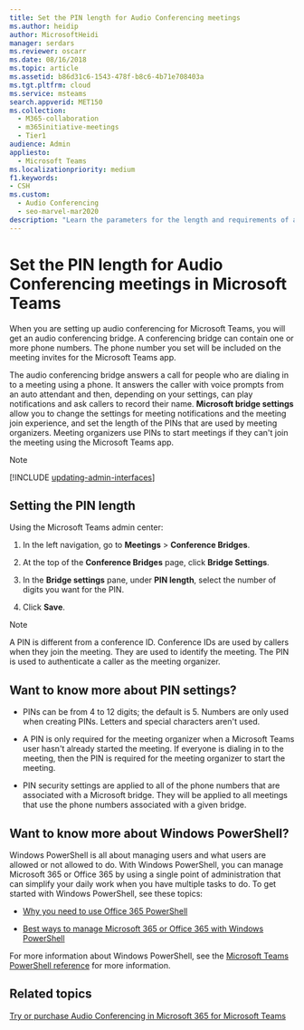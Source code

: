 ```yaml
---
title: Set the PIN length for Audio Conferencing meetings
ms.author: heidip
author: MicrosoftHeidi
manager: serdars
ms.reviewer: oscarr
ms.date: 08/16/2018
ms.topic: article
ms.assetid: b86d31c6-1543-478f-b8c6-4b71e708403a
ms.tgt.pltfrm: cloud
ms.service: msteams
search.appverid: MET150
ms.collection: 
  - M365-collaboration
  - m365initiative-meetings
  - Tier1
audience: Admin
appliesto: 
  - Microsoft Teams
ms.localizationpriority: medium
f1.keywords:
- CSH
ms.custom: 
  - Audio Conferencing
  - seo-marvel-mar2020
description: "Learn the parameters for the length and requirements of a PIN and see how to set the length for meetings in Microsoft Teams."
---
```


# Set the PIN length for Audio Conferencing meetings in Microsoft Teams

When you are setting up audio conferencing for Microsoft Teams, you will get an audio conferencing bridge. A conferencing bridge can contain one or more phone numbers. The phone number you set will be included on the meeting invites for the Microsoft Teams app.
  
The audio conferencing bridge answers a call for people who are dialing in to a meeting using a phone. It answers the caller with voice prompts from an auto attendant and then, depending on your settings, can play notifications and ask callers to record their name. **Microsoft bridge settings** allow you to change the settings for meeting notifications and the meeting join experience, and set the length of the PINs that are used by meeting organizers. Meeting organizers use PINs to start meetings if they can't join the meeting using the Microsoft Teams app.

> [!NOTE]
> [!INCLUDE [updating-admin-interfaces](includes/updating-admin-interfaces.md)]
  
## Setting the PIN length

Using the Microsoft Teams admin center:

1. In the left navigation, go to **Meetings** > **Conference Bridges**.

2. At the top of the **Conference Bridges** page, click **Bridge Settings**.

3. In the **Bridge settings** pane, under **PIN length**, select the number of digits you want for the PIN.

4. Click **Save**.

> [!NOTE]
> A PIN is different from a conference ID. Conference IDs are used by callers when they join the meeting. They are used to identify the meeting. The PIN is used to authenticate a caller as the meeting organizer.

## Want to know more about PIN settings?

- PINs can be from 4 to 12 digits; the default is 5. Numbers are only used when creating PINs. Letters and special characters aren't used.

- A PIN is only required for the meeting organizer when a Microsoft Teams user hasn't already started the meeting. If everyone is dialing in to the meeting, then the PIN is required for the meeting organizer to start the meeting.

- PIN security settings are applied to all of the phone numbers that are associated with a Microsoft bridge. They will be applied to all meetings that use the phone numbers associated with a given bridge.

## Want to know more about Windows PowerShell?

Windows PowerShell is all about managing users and what users are allowed or not allowed to do. With Windows PowerShell, you can manage Microsoft 365 or Office 365 by using a single point of administration that can simplify your daily work when you have multiple tasks to do. To get started with Windows PowerShell, see these topics:

- [Why you need to use Office 365 PowerShell](/microsoft-365/enterprise/why-you-need-to-use-microsoft-365-powershell)

- [Best ways to manage Microsoft 365 or Office 365 with Windows PowerShell](/previous-versions//dn568025(v=technet.10))

For more information about Windows PowerShell, see the [Microsoft Teams PowerShell reference](/powershell/module/teams/?view=teams-ps) for more information.

## Related topics

[Try or purchase Audio Conferencing in Microsoft 365 for Microsoft Teams](try-or-purchase-audio-conferencing-in-office-365-for-teams.md)
